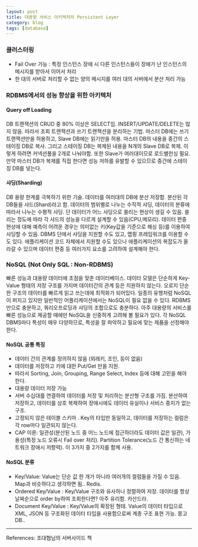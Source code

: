 ```yaml
---
layout: post
title: 대용량 서비스 아키텍처의 Persistent Layer
category: blog
tags: [database]
---
```

### 클러스터링
- Fail Over 가능 : 특정 인스턴스 장애 시 다른 인스턴스들이 장애가 난 인스턴스의 메시지를 받아서 이어서 처리
- 한 대의 서버로 처리할 수 없는 양의 메시지를 여러 대의 서버에서 분산 처리 가능

### RDBMS에서의 성능 향상을 위한 아키텍처 
#### Query off Loading
DB 트랜잭션의 CRUD 중 80% 이상은 SELECT임. INSERT/UPDATE/DELETE는 많지 않음. 따라서 조회 트랜잭션과 쓰기 트랜잭션을 분리하는 기법. 마스터 DB에는 쓰기 트랜잭션만을 허용하고, Slave DB에는 읽기만을 허용. 마스터 DB의 내용을 중간의 스테이징 DB로 복사. 그리고 스테이징 DB는 복제된 내용을 N개의 Slave DB로 복제. 이렇게 하려면 커넥션풀을 2개로 나눠야함. 또한 Slave가 여러대이므로 로드밸런싱 필요. 만약 마스터 DB가 복제를 직접 한다면 성능 저하를 유발할 수 있으므로 중간에 스테이징 DB를 넣는다. 

#### 샤딩(Sharding)
DB 용량 한계를 극복하기 위한 기술. 데이터를 여러대의 DB에 분산 저장함. 분산된 각 DB들을 샤드(Shard)라고 함. 데이터의 범위별로 나누는 수직적 샤딩, 데이터의 분류에 따라서 나누는 수평적 샤딩. 단 데이터가 어느 샤딩으로 쏠리는 현상이 생길 수 있음. 쏠리는 정도에 따라 각 샤드의 성능을 다르게 설계할 수 있음(CPU,메모리). 데이터 편중 현상에 대해 예측이 어려운 경우는 의미없는 키(Key값을 기준으로 해싱 등)를 이용하여 샤딩할 수 있음. DBMS 단에서 샤딩을 지원할 수도 있고, 맵핑 프레임워크를 이용할 수도 있다. 애플리케이션 코드 자체에서 지원할 수도 있으나 애플리케이션의 복잡도가 올라갈 수 있으며 데이터 편중 등 여러가지 요소를 고려하여 설계해야 한다.


### NoSQL (Not Only SQL : Non-RDBMS)
빠른 성능과 대용량 데이터에 초점을 맞춘 데이터베이스. 데이터 모델은 단순하게 Key-Value 형태의 저장 구조를 가지며 데이터간의 관계 등은 지원하지 않는다. 오로지 단순한 구조의 데이터를 빠르게 읽고 쓰는데에 최적화가 되어있다. 일종의 유행처럼 NoSQL이 퍼지고 있지만 일반적인 어플리케이션에서는 NoSQL이 필요 없을 수 있다. RDBMS만으로 충분하고, 쿼리오프로딩과 샤딩의 조합으로도 충분하다. 아주 대용량의 서비스를 빠른 성능으로 제공할 때에만 NoSQL을 신중하게 고려해 볼 필요가 있다. 각 NoSQL DBMS마다 특성이 매우 다양하므로, 특성을 잘 파악하고 필요에 맞는 제품을 선정해야 한다.

#### NoSQL 공통 특징
- 데이터 간의 관계를 정의하지 않음 (외래키, 조인, 등이 없음)
- 데이터를 저장하고 키에 대한 Put/Get 만을 지원.
- 따라서 Sorting, Join, Grouping, Range Select, Index 등에 대해 고민을 해야 한다. 
- 대용량 데이터 저장 가능 
- 서버 수십대를 연결하여 데이터를 저장 및 처리하는 분산형 구조를 가짐. 분산하여 저장하고, 데이터를 상호 복제하여 장애시에도 데이터 유실이나 서비스 중지가 없는 구조.
- 고정되지 않은 테이블 스키마 . Key의 타입만 동일하고, 데이터를 저장하는 컬럼은 각 row마다 일관되지 않는다.
- CAP 이론: 일관성(분산된 노드 중 어느 노드에 접근하더라도 데이터 값은 일관), 가용성(특정 노드 오류시 Fail over 처리). Partition Tolerance(노드 간 통신하는 네트워크 장애시 저항력). 이 3가지 중 2가지를 함께 사용.

#### NoSQL 분류
- Key/Value: Value는 단순 값 한 개가 아니라 여러개의 컬럼들을 가질 수 있음. Map과 비슷하다고 생각하면 됨.. Redis.
- Ordered Key/Value : Key/Value 구조와 유사하나 정렬하여 저장. 데이터를 항상 날짜순으로 order by하여 조회한다면? 아주 유리함. 카산드라.
- Document Key/Value : Key/Value의 확장된 형태. Value의 데이터 타입으로 XML, JSON 등 구조화된 데이터 타입을 사용함으로써 계층 구조 표현 가능. 몽고DB..

-----

References: 조대협님의 서버사이드 책 